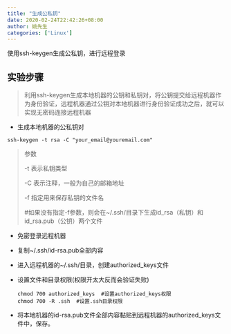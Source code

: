```yaml
---
title: "生成公私钥"
date: 2020-02-24T22:42:26+08:00
author: 姚先生
categories: ['Linux']
---
```




使用ssh-keygen生成公私钥，进行远程登录



<!--more-->



##  实验步骤

>利用ssh-keygen生成本地机器的公钥和私钥对，将公钥提交给远程机器作为身份验证，远程机器通过公钥对本地机器进行身份验证成功之后，就可以实现无密码连接远程机器

* 生成本地机器的公私钥对

~~~
ssh-keygen -t rsa -C "your_email@youremail.com" 
~~~

>参数
>
>-t  表示私钥类型
>
>-C 表示注释，一般为自己的邮箱地址
>
>-f 指定用来保存私钥的文件名
>
>#如果没有指定-f参数，则会在~/.ssh/目录下生成id_rsa（私钥）和id_rsa.pub（公钥）两个文件

* 免密登录远程机器 

* 复制~/.ssh/id-rsa.pub全部内容

* 进入远程机器的~/.ssh/目录，创建authorized_keys文件

* 设置文件和目录权限(权限开太大反而会验证失败)

  ~~~
  chmod 700 authorized_keys  #设置authorized_keys权限
  chmod 700 -R .ssh  #设置.ssh目录权限
  ~~~

* 将本地机器的id-rsa.pub文件全部内容黏贴到远程机器的authorized_keys文件中，保存。